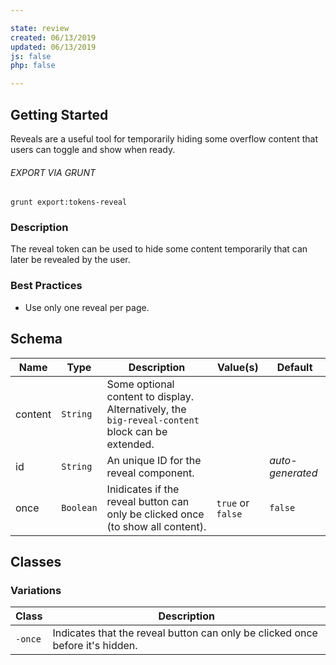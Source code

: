 ```yaml
---

state: review
created: 06/13/2019
updated: 06/13/2019
js: false
php: false

---
```


## Getting Started

Reveals are a useful tool for temporarily hiding some overflow content that users can toggle and show when ready.

###### EXPORT VIA GRUNT

```
grunt export:tokens-reveal
```


### Description

The reveal token can be used to hide some content temporarily that can later be revealed by the user.


### Best Practices

- Use only one reveal per page.


## Schema

| Name    | Type        | Description                                                                                   | Value(s)          | Default           |
|---------|-------------|-----------------------------------------------------------------------------------------------|-------------------|-------------------|
| content | `String`    | Some optional content to display. Alternatively, the `big-reveal-content` block can be extended.  |                   |                   |
| id      | `String`    | An unique ID for the reveal component.                                                        |                   | *auto-generated*  |
| once    | `Boolean`   | Inidicates if the reveal button can only be clicked once (to show all content).               | `true` or `false` | `false`           |


## Classes

### Variations

| Class     | Description                                                                   |
|-----------|-------------------------------------------------------------------------------|
| `-once`   | Indicates that the reveal button can only be clicked once before it's hidden. |

